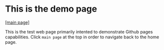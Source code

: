 # This is the demo page 
[ \[main page\]](index.md)

This is the test web page primarily intented to demonstrate Github pages capabilities. Click `main page` at the top in order to navigate back to the home page.

